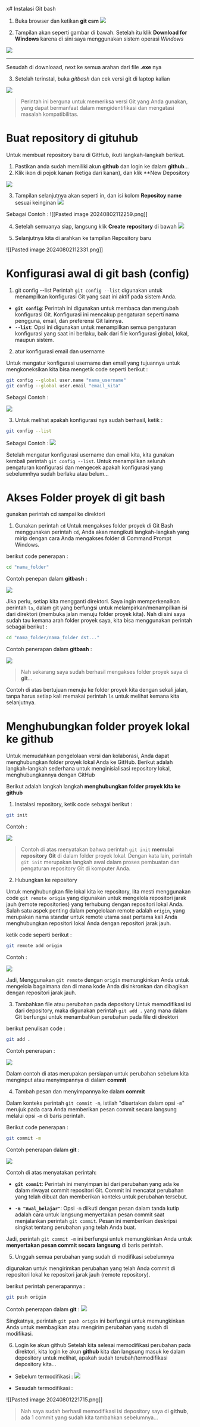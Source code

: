 x# Instalasi Git bash
1. Buka browser dan ketikan **git csm** 
![](Assets/instal_1.PNG)

2. Tampilan akan seperti gambar di bawah. Setelah itu klik **Download for Windows** karena di sini saya menggunakan sistem operasi *Windows* 

![](Assets/instal_2.PNG)


---
Sesudah di downloaad, next ke semua arahan dari file **.exe** nya

3. Setelah terinstal, buka *gitbash* dan cek versi git di laptop kalian

![](Assets/git_version.PNG)

> Perintah ini berguna untuk memeriksa versi Git yang Anda gunakan, yang dapat bermanfaat dalam mengidentifikasi dan mengatasi masalah kompatibilitas.

# Buat repository di gituhub
Untuk membuat repository baru di GitHub, ikuti langkah-langkah berikut.

1. Pastikan anda sudah memiliki akun **github** dan login ke dalam **github**...
2. Klik ikon di pojok kanan (ketiga dari kanan), dan klik **New Depository

![](Assets/New_repository.PNG)

3. Tampilan selanjutnya akan seperti in, dan isi kolom **Repositoy name** sesuai keinginan
![](Assets/New_repository2.PNG)

Sebagai Contoh : 
![[Pasted image 20240802112259.png]]

4. Setelah semuanya siap, langsung klik **Create repository** di bawah 
![](Assets/New_repository4.PNG)

5. Selanjutnya kita di arahkan ke tampilan Repository baru 

![[Pasted image 20240802112331.png]]
# Konfigurasi awal di git bash (config)

1. git config --list
Perintah `git config --list` digunakan untuk menampilkan konfigurasi Git yang saat ini aktif pada sistem Anda.

- **`git config`**: Perintah ini digunakan untuk membaca dan mengubah konfigurasi Git. Konfigurasi ini mencakup pengaturan seperti nama pengguna, email, dan preferensi Git lainnya.
- **`--list`**: Opsi ini digunakan untuk menampilkan semua pengaturan konfigurasi yang saat ini berlaku, baik dari file konfigurasi global, lokal, maupun sistem.

2. atur konfigurasi email dan username

Untuk mengatur konfigurasi username dan email yang tujuannya untuk mengkoneksikan 
kita bisa mengetik code seperti berikut : 

```bash
git config --global user.name "nama_username"
git config --global user.email "email_kita"
```

Sebagai Contoh : 

![](Assets/config.PNG)

3. Untuk melihat apakah konfigurasi nya sudah berhasil, ketik : 
```bash
git config --list
```

Sebagai Contoh : 
![](Assets/config2.PNG)

Setelah mengatur konfigurasi username dan email kita, kita gunakan kembali perintah `git config --list`. Untuk menampilkan seluruh pengaturan konfigurasi dan mengecek apakah konfigurasi yang sebelumnhya sudah berlaku atau belum...
# Akses Folder proyek di git bash
gunakan perintah cd sampai ke direktori

1. Gunakan perintah `cd` 
Untuk mengakses folder proyek di Git Bash menggunakan perintah `cd`, Anda akan mengikuti langkah-langkah yang mirip dengan cara Anda mengakses folder di Command Prompt Windows.

berikut code penerapan : 
```bash
cd "nama_folder"
```

Contoh penepan dalam **gitbash** : 

![](Assets/cd.PNG)

Jika perlu, setiap kita mengganti direktori. Saya ingin memperkenalkan perintah `ls`, dalam git yang berfungsi untuk melampirkan/menampilkan isi dari direktori (membuka jalan menuju folder proyek kita).
	Nah di sini saya sudah tau kemana arah folder proyek saya, kita bisa menggunakan perintah sebagai berikut : 
	
```bash
cd "nama_folder/nama_folder dst..."
```

Contoh penerapan dalam **gitbash** : 

![](Assets/cd2.PNG)

> Nah sekarang saya sudah berhasil mengakses folder proyek saya di **git**...

Contoh di atas bertujuan menuju ke folder proyek kita dengan sekali jalan, tanpa harus setiap kali memakai perintah `ls` untuk melihat kemana kita selanjutnya.

# Menghubungkan folder proyek lokal ke github

Untuk memudahkan pengelolaan versi dan kolaborasi, Anda dapat menghubungkan folder proyek lokal Anda ke GitHub. Berikut adalah langkah-langkah sederhana untuk menginisialisasi repository lokal, menghubungkannya dengan GitHub

Berikut adalah langkah langkah **menghubungkan folder proyek kita ke github**

1. Instalasi repository, ketik code sebagai berikut : 

```bash
git init
```

Contoh : 

![](Assets/git_init.PNG)


> Contoh di atas menyatakan bahwa perintah `git init` **memulai repository Git** di dalam folder proyek lokal. Dengan kata lain, perintah `git init` merupakan langkah awal dalam proses pembuatan dan pengaturan repository Git di komputer Anda.

2. Hubungkan ke repository 

Untuk menghubungkan file lokal kita ke repository, lita mesti menggunakan code `git remote origin` yang
digunakan untuk mengelola repositori jarak jauh (remote repositories) yang terhubung dengan repositori lokal Anda. Salah satu aspek penting dalam pengelolaan remote adalah `origin`, yang merupakan nama standar untuk remote utama saat pertama kali Anda menghubungkan repositori lokal Anda dengan repositori jarak jauh.

ketik code seperti berikut : 
```bash
git remote add origin
```

Contoh : 

![](Assets/remote_origin.PNG)

Jadi, Menggunakan `git remote` dengan `origin` memungkinkan Anda untuk mengelola bagaimana dan di mana kode Anda disinkronkan dan dibagikan dengan repositori jarak jauh.

3. Tambahkan file atau perubahan pada depository 
Untuk memodifikasi isi dari depository, maka digunakan perintah `git add .` yang mana dalam Git  berfungsi untuk menambahkan perubahan pada file di direktori

berikut penulisan code : 
```bash
git add .
```

Contoh penerapan : 

![](Assets/git_add.PNG)

Dalam contoh di atas merupakan persiapan untuk perubahan sebelum kita menginput atau menyimpannya di dalam **commit**

4. Tambah pesan dan menyimpannya ke dalam **commit**

Dalam konteks perintah `git commit -m`, istilah "disertakan dalam opsi `-m`" merujuk pada cara Anda memberikan pesan commit secara langsung melalui opsi `-m` di baris perintah.

Berikut code penerapan : 
```bash
git commit -m
```

Contoh penerapan dalam **git** : 

![](Assets/git_commit.PNG)

Contoh di atas menyatakan perintah:
- **`git commit`**: Perintah ini menyimpan isi dari perubahan yang ada ke dalam riwayat commit repositori Git. Commit ini mencatat perubahan yang telah dibuat dan memberikan konteks untuk perubahan tersebut.

-  **`-m "Awal_belajar"`**: Opsi `-m` diikuti dengan pesan dalam tanda kutip adalah cara untuk langsung menyertakan pesan commit saat menjalankan perintah `git commit`. Pesan ini memberikan deskripsi singkat tentang perubahan yang telah Anda buat.

Jadi, perintah `git commit -m` ini berfungsi untuk memungkinkan Anda untuk **menyertakan pesan commit secara langsung** di baris perintah.

5.  Unggah semua perubahan yang sudah di modifikasi sebelumnya

digunakan untuk mengirimkan perubahan yang telah Anda commit di repositori lokal ke repositori jarak jauh (remote repository). 

berikut perintah penerapannya : 
```bash
git push origin
```

Contoh penerapan dalam **git** : 
![](Assets/git_push.PNG)

Singkatnya, perintah `git push origin` ini berfungsi untuk memungkinkan Anda untuk membagikan  atau mengirim perubahan yang sudah di modifikasi.

6. Login ke akun github 
Setelah kita selesai memodifikasi perubahan pada direktori, kita login ke akun **github** kita dan langsung masuk ke dalam depository untuk melihat, apakah sudah terubah/termodifikasi depository kita...

- Sebelum termodifikasi : 
![](Assets/New_repository5.PNG)

- Sesudah termodifikasi : 

![[Pasted image 20240801221715.png]]

> Nah saya sudah berhasil memodifikasi isi depository saya di **github**, ada 1 commit yang sudah kita tambahkan sebelumnya...


